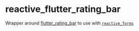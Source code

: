 # reactive_flutter_rating_bar

Wrapper around [flutter_rating_bar](https://pub.dev/packages/flutter_rating_bar) to use with [`reactive_forms`](https://pub.dev/packages/reactive_forms) 